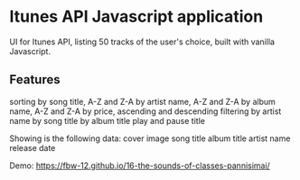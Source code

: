 # Itunes API Javascript application

UI for Itunes API, listing 50 tracks of the user's choice, built with vanilla Javascript.

## Features
sorting
by song title, A-Z and Z-A
by artist name, A-Z and Z-A
by album name, A-Z and Z-A
by price, ascending and descending
filtering
by artist name
by song title
by album title
play and pause title

Showing is the following data:
cover image 
song title
album title
artist name
release date



Demo: https://fbw-12.github.io/16-the-sounds-of-classes-pannisimai/ 

